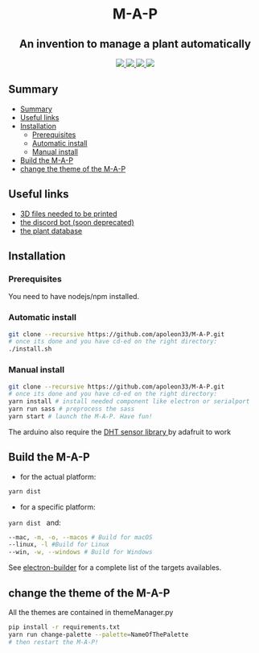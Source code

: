 <h1 align="center">M-A-P</h1>
<h2 align="center">An invention to manage a plant automatically</h2>
<p align="center">
    <a href="https://github.com/apoleon33/M-A-P/releases">
        <img src="https://badgen.net/github/release/apoleon33/M-A-P">
    </a>
    <a href="https://www.codefactor.io/repository/github/apoleon33/m-a-p">
        <img src="https://www.codefactor.io/repository/github/apoleon33/m-a-p/badge">
    </a>
    <a href="http://perso.crans.org/besson/LICENSE.html">
        <img src="https://img.shields.io/badge/License-GPLv3-blue.svg">
    </a>
    <a href="https://discord.gg/hS4VgSTumn">
        <img src="https://badgen.net/discord/members/hS4VgSTumn">
    </a>
</p>

## Summary

- [Summary](#summary)
- [Useful links](#useful-links)
- [Installation](#installation)
  - [Prerequisites](#prerequisites)
  - [Automatic install](#automatic-install)
  - [Manual install](#manual-install)
- [Build the M-A-P](#build-the-m-a-p)
- [change the theme of the M-A-P](#change-the-theme-of-the-m-a-p)

## Useful links

- [3D files needed to be printed](https://github.com/M-A-P-Organisation/3D-files)
- [the discord bot (soon deprecated)](https://github.com/M-A-P-Organisation/discord-bot)
- [the plant database](https://github.com/M-A-P-Organisation/MiFloraDB)

## Installation

### Prerequisites

You need to have nodejs/npm installed.

### Automatic install

```sh
git clone --recursive https://github.com/apoleon33/M-A-P.git
# once its done and you have cd-ed on the right directory:
./install.sh
```

### Manual install

```sh
git clone --recursive https://github.com/apoleon33/M-A-P.git
# once its done and you have cd-ed on the right directory:
yarn install # install needed component like electron or serialport
yarn run sass # preprocess the sass
yarn start # launch the M-A-P. Have fun!
```

The arduino also require the [DHT sensor library ](https://github.com/adafruit/DHT-sensor-library) by adafruit to work

## Build the M-A-P

- for the actual platform:

```sh
yarn dist
```

- for a specific platform:

`yarn dist ` and:

```sh
--mac, -m, -o, --macos # Build for macOS
--linux, -l #Build for Linux
--win, -w, --windows # Build for Windows
```

See [electron-builder](https://www.electron.build/cli) for a complete list of the targets availables.

## change the theme of the M-A-P

All the themes are contained in themeManager.py

```sh
pip install -r requirements.txt
yarn run change-palette --palette=NameOfThePalette
# then restart the M-A-P!
```
